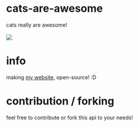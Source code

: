 # cats-are-awesome
cats really are awesome! <br><br>
<img src="https://cdn.upload.systems/uploads/pQ0K4NlA.gif">
# info
making <a href="http://cats-are-awesome.xyz"> my website</a>, open-source! :D

# contribution / forking
feel free to contribute or fork this api to your needs! 
